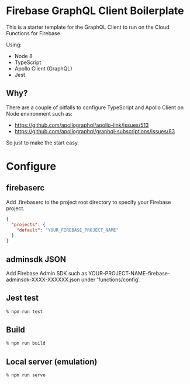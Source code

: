 # Firebase GraphQL Client Boilerplate

This is a starter template for the GraphQL Client to run on the Cloud Functions for Firebase.

Using:
- Node 8
- TypeScript
- Apollo Client (GraphQL)
- Jest

## Why?

There are a couple of pitfalls to configure TypeScript and Apollo Client on Node environment such as:

- https://github.com/apollographql/apollo-link/issues/513
- https://github.com/apollographql/graphql-subscriptions/issues/83

So just to make the start easy.

# Configure

## firebaserc

Add .firebaserc to the project root directory to specify your Firebase project.

```json
{
  "projects": {
    "default": "YOUR_FIREBASE_PROJECT_NAME"
  }
}
```

## adminsdk JSON

Add Firebase Admin SDK such as YOUR-PROJECT-NAME-firebase-adminsdk-XXXX-XXXXXX.json under 'functions/config'.


## Jest test

```zsh
% npm run test
```

## Build

```zsh
% npm run build
```

## Local server (emulation)

```zsh
% npm run serve
```
